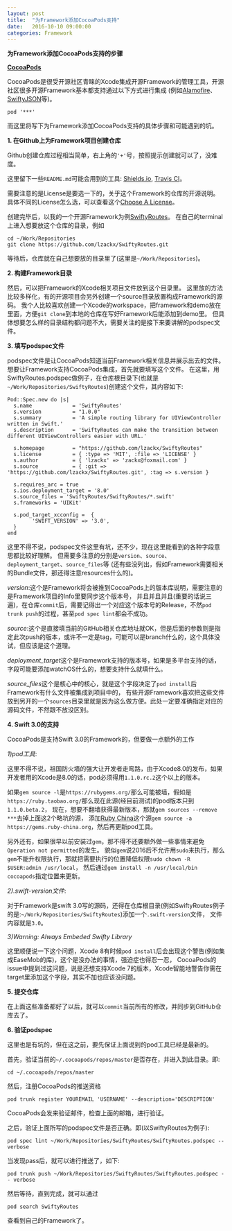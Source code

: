 ```yaml
---
layout: post
title:  "为Framework添加CocoaPods支持"
date:   2016-10-10 09:00:00
categories: Framework
---
```

**为Framework添加CocoaPods支持的步骤**

**[CocoaPods](https://cocoapods.org/)**

CocoaPods是很受开源社区青睐的Xcode集成开源Framework的管理工具，开源社区很多开源Framework基本都支持通过以下方式进行集成
(例如[Alamofire](https://github.com/Alamofire/Alamofire)、[SwiftyJSON](https://github.com/SwiftyJSON/SwiftyJSON)等)。

`pod '***'`

而这里将写下为Framework添加CocoaPods支持的具体步骤和可能遇到的坑。

**1. 在Github上为Framework项目创建仓库**

Github创建仓库过程相当简单，右上角的`'+'`号，按照提示创建就可以了，没难度。

这里留下一些`README.md`可能会用到的工具: [Shields.io](http://shields.io/), [Travis CI](https://travis-ci.org/)。

需要注意的是License是要选一下的，关乎这个Framework的仓库的开源说明。
具体不同的License怎么选，可以查看这个[Choose A License](http://choosealicense.com/)。

创建完毕后，以我的一个开源Framework为例[SwiftyRoutes](https://github.com/lzackx/SwiftyRoutes)。
在自己的terminal上进入想要放这个仓库的目录，例如

```
cd ~/Work/Repositories
git clone https://github.com/lzackx/SwiftyRoutes.git
```

等待后，仓库就在自己想要放的目录里了(这里是`~/Work/Repositories`)。

**2. 构建Framework目录**

然后，可以把Framework的Xcode相关项目文件放到这个目录里。
这里放的方法比较多样化，有的开源项目会另外创建一个source目录放置构成Framework的源码。
我个人比较喜欢创建一个Xcode的workspace，把framework和demo放在里面，方便`git clone`到本地的仓库在写好Framework后能添加到demo里。
但具体想要怎么样的目录结构都问题不大，需要关注的是接下来要讲解的podspec文件。

**3. 填写podspec文件**

podspec文件是让CocoaPods知道当前Framework相关信息并展示出去的文件。想要让Framework支持CocoaPods集成，首先就要填写这个文件。
在这里，用SwiftyRoutes.podspec做例子，在仓库根目录下(也就是`~/Work/Repositories/SwiftyRoutes`)创建这个文件，其内容如下:

```
Pod::Spec.new do |s|
  s.name             = 'SwiftyRoutes'
  s.version          = "1.0.0"
  s.summary          = 'A simple routing library for UIViewController written in Swift.'
  s.description      = 'SwiftyRoutes can make the transition between different UIViewControllers easier with URL.'

  s.homepage         = "https://github.com/lzackx/SwiftyRoutes"
  s.license          = { :type => 'MIT', :file => 'LICENSE' }
  s.author           = { 'lzackx' => 'zackx@foxmail.com' }
  s.source           = { :git => 'https://github.com/lzackx/SwiftyRoutes.git', :tag => s.version }

  s.requires_arc = true
  s.ios.deployment_target = '8.0'
  s.source_files = 'SwiftyRoutes/SwiftyRoutes/*.swift'
  s.frameworks = 'UIKit'
  
  s.pod_target_xcconfig =  {
        'SWIFT_VERSION' => '3.0',
  }
end
```

这里不得不说，podspec文件这里有坑，还不少，现在这里能看到的各种字段意思都比较好理解。
但需要多注意的分别是`version`、`source`、`deployment_target`、`source_files`等
(还有些没列出，假如Framework需要相关的Bundle文件，那还得注意resources什么的)。

*version*:这个是Framework将会被推到CocoaPods上的版本库说明，需要注意的是Framework项目的Info里要同步这个版本号，
并且并且并且(重要的话说三遍)，在仓库`commit`后，需要记得出一个对应这个版本号的Release，不然`pod trunk push`的过程，甚至`pod spec lint`都会不成功。

*source*:这个是直接填当前的GitHub相关仓库地址就OK，但是后面的参数则是指定此次push的版本，或许不一定是tag，可能可以是branch什么的，这个具体没试，但应该是这个道理。

*deployment_target*这个是Framework支持的版本号，如果是多平台支持的话，字段可能要添加watchOS什么的，想要支持什么就填什么。

*source_files*这个是核心中的核心，就是这个字段决定了`pod install`后Framework有什么文件被集成到项目中的，
有些开源Framework喜欢把这些文件放到另开的一个`sources`目录里就是因为这么做方便。此处一定要准确指定对应的源码文件，不然跟不放没区别。

**4. Swift 3.0的支持**

CocoaPods是支持Swift 3.0的Framework的，但要做一点额外的工作

*1)pod工具*:

这里不得不说，祖国防火墙的强大让开发者走弯路，由于Xcode8.0的发布，如果开发者用的Xcode是8.0的话，pod必须得用`1.1.0.rc.2`这个以上的版本。

如果`gem source -l`是`https://rubygems.org/`那么可能被墙，假如是`https://ruby.taobao.org/`那么现在此源(经目前测试)的pod版本只到`1.1.0.beta.2`，
现在，想要不翻墙获得最新版本，那就`gem sources --remove ***`去掉上面这2个略坑的源，
添加[Ruby China](https://ruby-china.org/)这个源`gem source -a https://gems.ruby-china.org`，然后再更新pod工具。

另外还有，如果很早以前安装过`gem`，那不得不还要额外做一些事情来避免`Operation not permitted`的发生。
貌似`gem`说2016后不允许用`sudo`来执行，那么`gem`不能升权限执行，那就把需要执行的位置降低权限`sudo chown -R $USER:admin /usr/local`，
然后通过`gem install -n /usr/local/bin cocoapods`指定位置来更新。

*2).swift-version文件*:

对于Framework是swift 3.0写的源码，还得在仓库根目录(例如SwiftyRoutes例子的是:`~/Work/Repositories/SwiftyRoutes`)添加一个`.swift-version`文件，
文件内容就是`3.0`。

*3)Warning: Always Embeded Swifty Library*

这里顺便说一下这个问题，Xcode 8有时候`pod install`后会出现这个警告(例如集成EaseMob的库)，这个是没办法的事情，强迫症也得忍一忍，
CocoaPods的issue中提到过这问题，说是还想支持Xcode 7的版本，Xcode智能地警告你需在target里添加这个字段，其实不加也应该没问题。

**5. 提交仓库**

在上面这些准备都好了以后，就可以`commit`当前所有的修改，并同步到GitHub仓库去了。

**6. 验证podspec**

这里也是有坑的，但在这之前，要先保证上面说到的pod工具已经是最新的。

首先，验证当前的`~/.cocoapods/repos/master`是否存在，并进入到此目录。即:

`cd ~/.cocoapods/repos/master`

然后，注册CocoaPods的推送资格

`pod trunk register YOUREMAIL 'USERNAME' --description='DESCRIPTION'`

CocoaPods会发来验证邮件，检查上面的邮箱，进行验证。

之后，验证上面所写的podspec文件是否正确。即(以SwiftyRoutes为例子):

`pod spec lint ~/Work/Repositories/SwiftyRoutes/SwiftyRoutes.podspec --verbose` 

当发现pass后，就可以进行推送了，如下:

`pod trunk push ~/Work/Repositories/SwiftyRoutes/SwiftyRoutes.podspec -- verbose`

然后等待，直到完成，就可以通过

`pod search SwiftyRoutes`

查看到自己的Framework了。
